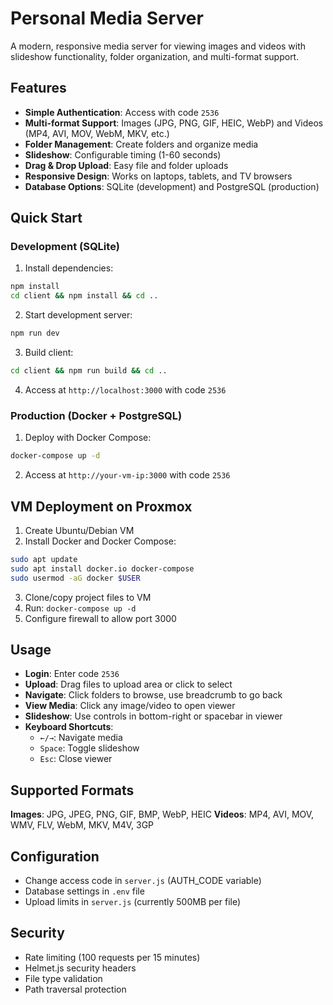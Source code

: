 # Personal Media Server

A modern, responsive media server for viewing images and videos with slideshow functionality, folder organization, and multi-format support.

## Features

- **Simple Authentication**: Access with code `2536`
- **Multi-format Support**: Images (JPG, PNG, GIF, HEIC, WebP) and Videos (MP4, AVI, MOV, WebM, MKV, etc.)
- **Folder Management**: Create folders and organize media
- **Slideshow**: Configurable timing (1-60 seconds)
- **Drag & Drop Upload**: Easy file and folder uploads
- **Responsive Design**: Works on laptops, tablets, and TV browsers
- **Database Options**: SQLite (development) and PostgreSQL (production)

## Quick Start

### Development (SQLite)

1. Install dependencies:
```bash
npm install
cd client && npm install && cd ..
```

2. Start development server:
```bash
npm run dev
```

3. Build client:
```bash
cd client && npm run build && cd ..
```

4. Access at `http://localhost:3000` with code `2536`

### Production (Docker + PostgreSQL)

1. Deploy with Docker Compose:
```bash
docker-compose up -d
```

2. Access at `http://your-vm-ip:3000` with code `2536`

## VM Deployment on Proxmox

1. Create Ubuntu/Debian VM
2. Install Docker and Docker Compose:
```bash
sudo apt update
sudo apt install docker.io docker-compose
sudo usermod -aG docker $USER
```

3. Clone/copy project files to VM
4. Run: `docker-compose up -d`
5. Configure firewall to allow port 3000

## Usage

- **Login**: Enter code `2536`
- **Upload**: Drag files to upload area or click to select
- **Navigate**: Click folders to browse, use breadcrumb to go back
- **View Media**: Click any image/video to open viewer
- **Slideshow**: Use controls in bottom-right or spacebar in viewer
- **Keyboard Shortcuts**: 
  - `←/→`: Navigate media
  - `Space`: Toggle slideshow
  - `Esc`: Close viewer

## Supported Formats

**Images**: JPG, JPEG, PNG, GIF, BMP, WebP, HEIC
**Videos**: MP4, AVI, MOV, WMV, FLV, WebM, MKV, M4V, 3GP

## Configuration

- Change access code in `server.js` (AUTH_CODE variable)
- Database settings in `.env` file
- Upload limits in `server.js` (currently 500MB per file)

## Security

- Rate limiting (100 requests per 15 minutes)
- Helmet.js security headers
- File type validation
- Path traversal protection